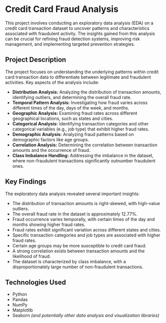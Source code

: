 # Credit Card Fraud Analysis

This project involves conducting an exploratory data analysis (EDA) on a credit card transaction dataset to uncover patterns and characteristics associated with fraudulent activity. The insights gained from this analysis can be crucial for refining fraud detection systems, improving risk management, and implementing targeted prevention strategies.

## Project Description

The project focuses on understanding the underlying patterns within credit card transaction data to differentiate between legitimate and fraudulent activities. Key aspects of the analysis include:

* **Distribution Analysis:** Analyzing the distribution of transaction amounts, identifying outliers, and determining the overall fraud rate.
* **Temporal Pattern Analysis:** Investigating how fraud varies across different times of the day, days of the week, and months.
* **Geographic Analysis:** Examining fraud rates across different geographical locations, such as states and cities.
* **Categorical Analysis:** Identifying transaction categories and other categorical variables (e.g., job type) that exhibit higher fraud rates.
* **Demographic Analysis:** Analyzing fraud patterns based on demographic factors like age groups.
* **Correlation Analysis:** Determining the correlation between transaction amounts and the occurrence of fraud.
* **Class Imbalance Handling:** Addressing the imbalance in the dataset, where non-fraudulent transactions significantly outnumber fraudulent ones.

## Key Findings

The exploratory data analysis revealed several important insights:

* The distribution of transaction amounts is right-skewed, with high-value outliers.
* The overall fraud rate in the dataset is approximately 12.77%.
* Fraud occurrence varies temporally, with certain times of the day and months showing higher fraud rates.
* Fraud rates exhibit significant variation across different states and cities.
* Specific transaction categories and job types are associated with higher fraud rates.
* Certain age groups may be more susceptible to credit card fraud.
* A strong correlation exists between transaction amounts and the likelihood of fraud.
* The dataset is characterized by class imbalance, with a disproportionately large number of non-fraudulent transactions.

## Technologies Used

* Python
* Pandas
* NumPy
* Matplotlib
* Seaborn
    *(and potentially other data analysis and visualization libraries)*
